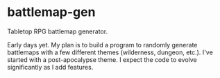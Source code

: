 # battlemap-gen

Tabletop RPG battlemap generator.

Early days yet. My plan is to build a program to randomly generate battlemaps with a few different themes (wilderness, dungeon, etc.). I've started with a post-apocalypse theme. I expect the code to evolve significantly as I add features.
